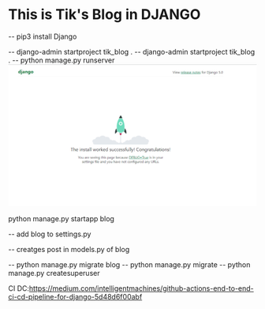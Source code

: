 # This is Tik's Blog in DJANGO

-- pip3 install Django

-- django-admin startproject tik_blog .
-- django-admin startproject tik_blog .
-- python manage.py runserver
![Result](image.png)

python manage.py startapp blog

-- add blog to settings.py

-- creatges post in models.py of blog

-- python manage.py migrate blog
-- python manage.py migrate
-- python manage.py createsuperuser

CI DC:https://medium.com/intelligentmachines/github-actions-end-to-end-ci-cd-pipeline-for-django-5d48d6f00abf